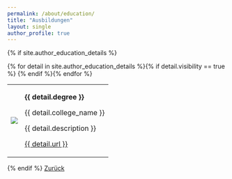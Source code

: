 ```yaml
---
permalink: /about/education/
title: "Ausbildungen"
layout: single
author_profile: true
---
```


{% if site.author_education_details %}
<table>
{% for detail in site.author_education_details %}{% if detail.visibility == true %}
  <tr>
    <td class="td_about_img"><img src="{{ site.url }}{{ site.baseurl }}/assets/images/about/{{ detail.logo }}"/></td>
    <td class="td_about_text">
      <p><b>{{ detail.degree }}</b></p>
      <p>{{ detail.college_name }}</p>
      <p>{{ detail.description }}</p>
      <p><a class="btn btn--primary" href="{{ detail.url }}" target="_blank">{{ detail.url }}</a></p>
    </td>
  </tr>
{% endif %}{% endfor %}
</table>
{% endif %}
<a href="/about/" class="btn btn--primary">Zurück</a>
